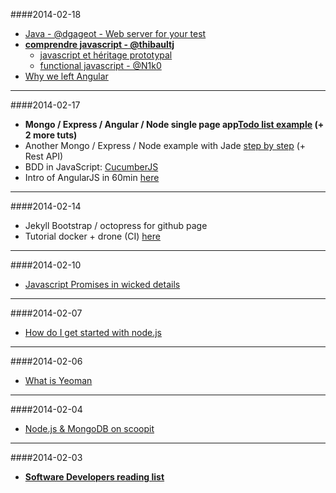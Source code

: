 ####2014-02-18
* [Java - @dgageot - Web server for your test](http://blog.javabien.net/2014/02/18/a-web-server-for-your-tests/)
* **[comprendre javascript - @thibaultj](http://www.miximum.fr/pour-enfin-comprendre-javascript.html)**
  * [javascript et héritage prototypal](http://naholyr.fr/2011/02/le-point-sur-javascript-et-heritage-prototypal/)
  * [functional javascript - @N1k0](https://nicolas.perriault.net/code/2013/functional-javascript-for-crawling-the-web/)
* [Why we left Angular](https://sourcegraph.com/blog/switching-from-angularjs-to-server-side-html)

---

####2014-02-17
* **Mongo / Express / Angular / Node single page app[Todo list example][1] (+ 2 more tuts)**
* Another Mongo / Express / Node example with Jade [step by step][2] (+ Rest API)
* BDD in JavaScript: [CucumberJS][3]
* Intro of AngularJS in 60min [here][5]

---

####2014-02-14
* Jekyll Bootstrap / octopress for github page
* Tutorial docker + drone (CI) [here][4]

[1]:http://scotch.io/tutorials/javascript/creating-a-single-page-todo-app-with-node-and-angular
[2]:http://cwbuecheler.com/web/tutorials/2013/node-express-mongo/
[3]:http://custardbelly.com/blog/blog-posts/2014/01/08/bdd-in-js-cucumberjs/index.html
[4]:http://jipiboily.com/2014/from-zero-to-fully-working-ci-server-in-less-than-10-minutes-with-drone-docker?utm_content=bufferd7b07&utm_medium=social&utm_source=twitter.com&utm_campaign=buffer
[5]:http://weblogs.asp.net/dwahlin/archive/2013/04/12/video-tutorial-angularjs-fundamentals-in-60-ish-minutes.aspx
---

####2014-02-10
* [Javascript Promises in wicked details](http://mattgreer.org/articles/promises-in-wicked-detail/)

---

####2014-02-07
* [How do I get started with node.js](http://stackoverflow.com/questions/2353818/how-do-i-get-started-with-node-js)

---

####2014-02-06
* [What is Yeoman](http://microblog.anthonyestebe.com/2014-01-20/what-is-yeoman)

---

####2014-02-04
* [Node.js & MongoDB on scoopit](http://www.scoop.it/t/node-js-by-ofir-shalev)

---

####2014-02-03
* **[Software Developers reading list](http://stevewedig.com/2014/02/03/software-developers-reading-list/)**
